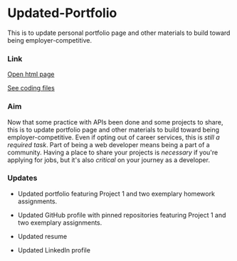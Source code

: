# Updated-Portfolio

This is to update personal portfolio page and other materials to build toward being employer-competitive.

### Link

[Open html page](https://hongnodie.github.io/Updated-Portfolio/)

[See coding files](https://github.com/Hongnodie/Updated-Portfolio.git)

### Aim

Now that some practice with APIs been done and some projects to share, this is to update portfolio page and other materials to build toward being employer-competitive.
Even if opting out of career services, this is *still a required task*. Part of being a web developer means being a part of a community. Having a place to share your projects is *necessary* if you're applying for jobs, but it's also *critical* on your journey as a developer.

### Updates

* Updated portfolio featuring Project 1 and two exemplary homework assignments.

* Updated GitHub profile with pinned repositories featuring Project 1 and two exemplary assignments.

* Updated resume

* Updated LinkedIn profile